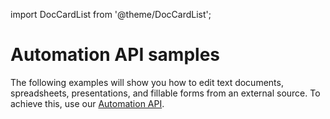 import DocCardList from '@theme/DocCardList';

# Automation API samples

The following examples will show you how to edit text documents, spreadsheets, presentations, and fillable forms from an external source. To achieve this, use our [Automation API](../../docs/docs-api/usage-api/automation-api.md).

<DocCardList />
